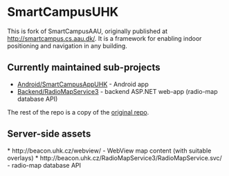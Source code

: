 SmartCampusUHK
==============

This is fork of SmartCampusAAU, originally published at http://smartcampus.cs.aau.dk/. It is a framework for enabling indoor positioning and navigation in any building.

<h2>Currently maintained sub-projects</h2>

*   [Android/SmartCampusAppUHK](Android/SmartCampusAppUHK) - Android app
*   [Backend/RadioMapService3](Backend/RadioMapService3) - backend ASP.NET web-app (radio-map database API)

The rest of the repo is a copy of the [original repo](https://github.com/BentThomsen/SmartCampusAAU).

<h2>Server-side assets</h2>
*   http://beacon.uhk.cz/webview/ - WebView map content (with suitable overlays)
*   http://beacon.uhk.cz/RadioMapService3/RadioMapService.svc/ - radio-map database API
